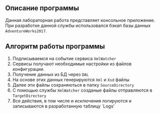 ## Описание программы ##
Данная лабораторная работа представляет консольное приложение. При разработке данной службы использовался бэкап базы данных `AdventureWorks2017`.

## Алгоритм работы программы ##
1. Подписываемся на событие сервиса `XmlWatcher`
3. Сервисы получают необходимые настройки из файлов конфигурации.
2. Получение данных из БД через `DAL`
5. На основе этих данных генерируются `Xml` и `Xsd` файлы
6. Далее эти файлы сохраняються в папку `SourceDirectory`
7. С помощью службы `XmlWatcher` созданые файлы отправляются в `TargetDirectory`
8. Все действия, в том числе и исключения логируются и записываются в разработанную таблицу `Logs'

